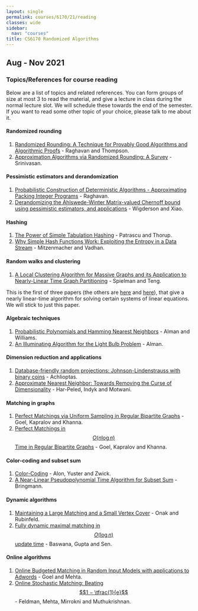 ```yaml
---
layout: single
permalink: courses/6170/21/reading
classes: wide
sidebar:
  nav: "courses"
title: CS6170 Randomized Algorithms
---
```


## Aug - Nov 2021
### Topics/References for course reading

Below are a list of topics and related references. You can form groups of size at most 3 to read the material, and give a lecture in class during the normal lecture slot. We will schedule these towards the end of the semester. If you want to read some other topic of your choice, please talk to me about it.

#### Randomized rounding
1. [Randomized Rounding: A Technique for Provably Good Algorithms and Algorithmic Proofs](https://www.cs.auckland.ac.nz/~cthombor/Pubs/RandomRounding/RandomRounding1987.pdf) - Raghavan and Thompson.
2. [Approximation Algorithms via Randomized Rounding:  A Survey](http://homepage.cs.uiowa.edu/~sriram/196/fall08/rr-final.pdf) - Srinivasan.

#### Pessimistic estimators and derandomization
1. [Probabilistic Construction of Deterministic Algorithms - Approximating Packing Integer Programs](http://www.cs.cmu.edu/afs/cs/academic/class/15854-f05/www/handouts/raghavan-pessimistic.pdf) - Raghavan.
2. [Derandomizing the Ahlswede-Winter Matrix-valued Chernoff bound using pessimistic estimators, and applications](https://theoryofcomputing.org/articles/v004a003/v004a003.pdf) - Wigderson and Xiao.

#### Hashing
1. [The Power of Simple Tabulation Hashing](https://arxiv.org/pdf/1011.5200.pdf) - Patrascu and Thorup.
2. [Why Simple Hash Functions Work: Exploiting the Entropy in a Data Stream](https://www.eecs.harvard.edu/~michaelm/postscripts/soda2008b.pdf) - Mitzenmacher and Vadhan.

#### Random walks and clustering
1. [A Local Clustering Algorithm for Massive Graphs and its Application to Nearly-Linear Time Graph Partitioning](https://arxiv.org/pdf/0809.3232.pdf) - Spielman and Teng.

This is the first of three papers (the others are [here](https://arxiv.org/pdf/0808.4134.pdf) and [here](https://arxiv.org/pdf/cs/0607105.pdf)), that give a nearly linear-time algorithm for solving certain systems of linear equations. We will stick to just this paper.

#### Algebraic techniques
1. [Probabilistic Polynomials and Hamming Nearest Neighbors](https://arxiv.org/pdf/1507.05106.pdf) - Alman and Williams.
2. [An Illuminating Algorithm for the Light Bulb Problem](https://arxiv.org/pdf/1810.06740.pdf) - Alman.

#### Dimension reduction and applications
1. [Database-friendly random projections: Johnson-Lindenstrauss with binary coins](https://core.ac.uk/download/pdf/82724427.pdf) - Achlioptas.
2. [Approximate Nearest Neighbor: Towards Removing the Curse of Dimensionality](https://www.theoryofcomputing.org/articles/v008a014/v008a014.pdf) - Har-Peled, Indyk and Motwani.

#### Matching in graphs
1. [Perfect Matchings via Uniform Sampling in Regular Bipartite Graphs](https://arxiv.org/pdf/0811.2457.pdf) - Goel, Kapralov and Khanna.
2. [Perfect Matchings in $$O(n \log n)$$ Time in Regular Bipartite Graphs](https://arxiv.org/pdf/0909.3346.pdf) - Goel, Kapralov and Khanna.

#### Color-coding and subset sum
1. [Color-Coding](http://courses.cs.tau.ac.il/combsem/09a/papers/ColorCoding.pdf) - Alon, Yuster and Zwick.
2. [A Near-Linear Pseudopolynomial Time Algorithm for Subset Sum](https://arxiv.org/pdf/1610.04712.pdf) - Bringmann.

#### Dynamic algorithms
1. [Maintaining a Large Matching and a Small Vertex Cover](http://people.csail.mit.edu/ronitt/papers/01-maintaining.pdf) - Onak and Rubinfeld.
2. [Fully dynamic maximal matching in $$O(\log n)$$ update time](https://www.cse.iitk.ac.in/users/sbaswana/Papers-published/sicomp-corrected-full-version.pdf) - Baswana, Gupta and Sen.


#### Online algorithms
1. [Online Budgeted Matching in Random Input Models with applications
to Adwords](https://citeseerx.ist.psu.edu/viewdoc/download?doi=10.1.1.87.9205&rep=rep1&type=pdf) - Goel and Mehta.
2. [Online Stochastic Matching: Beating $$1 − \tfrac{1}{e}$$](https://arxiv.org/pdf/0905.4100.pdf) - Feldman, Mehta, Mirrokni and Muthukrishnan.
